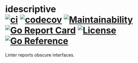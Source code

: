 # idescriptive <br> [![ci][ci-img]][ci-link] [![codecov][codecov-img]][codecov-link] [![Maintainability][codeclimate-img]][codeclimate-link] [![Go Report Card][goreportcard-img]][goreportcard-link] [![License][license-img]][license-link] [![Go Reference][godoc-img]][godoc-link]


Linter reports obscure interfaces.



[ci-img]: https://github.com/maratori/idescriptive/workflows/ci/badge.svg
[ci-link]: https://github.com/maratori/idescriptive/actions/workflows/ci.yml
[codecov-img]: https://codecov.io/gh/maratori/idescriptive/branch/main/graph/badge.svg?token=nk4NUt1GYi
[codecov-link]: https://codecov.io/gh/maratori/idescriptive
[codeclimate-img]: https://api.codeclimate.com/v1/badges/e458846d43ec5e11e8c8/maintainability
[codeclimate-link]: https://codeclimate.com/github/maratori/idescriptive/maintainability
[goreportcard-img]: https://goreportcard.com/badge/github.com/maratori/idescriptive
[goreportcard-link]: https://goreportcard.com/report/github.com/maratori/idescriptive
[license-img]: https://img.shields.io/github/license/maratori/idescriptive.svg
[license-link]: /LICENSE
[godoc-img]: https://pkg.go.dev/badge/github.com/maratori/idescriptive.svg
[godoc-link]: https://pkg.go.dev/github.com/maratori/idescriptive
